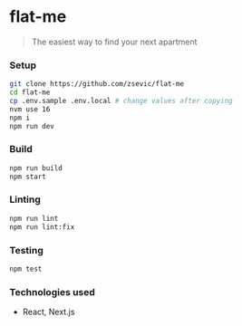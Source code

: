 # flat-me

> The easiest way to find your next apartment

### Setup

```bash
git clone https://github.com/zsevic/flat-me
cd flat-me
cp .env.sample .env.local # change values after copying
nvm use 16
npm i
npm run dev
```

### Build

```bash
npm run build
npm start
```

### Linting

```bash
npm run lint
npm run lint:fix
```

### Testing

```bash
npm test
```

### Technologies used

- React, Next.js

